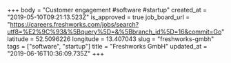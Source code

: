 +++
body = "Customer engagement #software #startup"
created_at = "2019-05-10T09:21:13.523Z"
is_approved = true
job_board_url = "https://careers.freshworks.com/jobs/search?utf8=%E2%9C%93&%5Bquery%5D=&%5Bbranch_id%5D=16&commit=Go"
latitude = 52.5096226
longitude = 13.407043
slug = "freshworks-gmbh"
tags = ["software", "startup"]
title = "Freshworks GmbH"
updated_at = "2019-06-16T10:36:09.735Z"
+++
